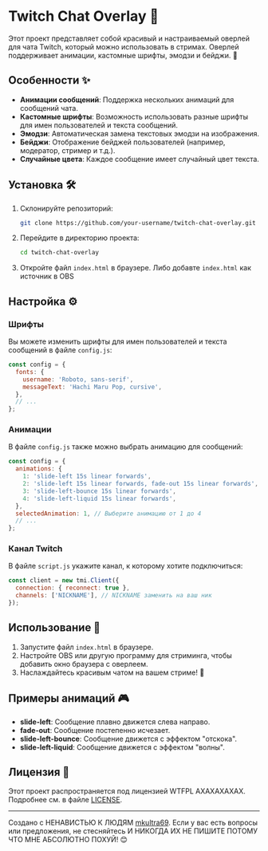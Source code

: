 # Twitch Chat Overlay 🌟

Этот проект представляет собой красивый и настраиваемый оверлей для чата Twitch, который можно использовать в стримах. Оверлей поддерживает анимации, кастомные шрифты, эмодзи и бейджи. 🎉

## Особенности ✨

- **Анимации сообщений**: Поддержка нескольких анимаций для сообщений чата.
- **Кастомные шрифты**: Возможность использовать разные шрифты для имен пользователей и текста сообщений.
- **Эмодзи**: Автоматическая замена текстовых эмодзи на изображения.
- **Бейджи**: Отображение бейджей пользователей (например, модератор, стример и т.д.).
- **Случайные цвета**: Каждое сообщение имеет случайный цвет текста.

## Установка 🛠️

1. Склонируйте репозиторий:

   ```bash
   git clone https://github.com/your-username/twitch-chat-overlay.git
   ```

2. Перейдите в директорию проекта:

   ```bash
   cd twitch-chat-overlay
   ```

3. Откройте файл `index.html` в браузере. Либо добавте `index.html` как источник в OBS


## Настройка ⚙️

### Шрифты

Вы можете изменить шрифты для имен пользователей и текста сообщений в файле `config.js`:

```javascript
const config = {
  fonts: {
    username: 'Roboto, sans-serif',
    messageText: 'Hachi Maru Pop, cursive',
  },
  // ...
};
```

### Анимации

В файле `config.js` также можно выбрать анимацию для сообщений:

```javascript
const config = {
  animations: {
    1: 'slide-left 15s linear forwards',
    2: 'slide-left 15s linear forwards, fade-out 15s linear forwards',
    3: 'slide-left-bounce 15s linear forwards',
    4: 'slide-left-liquid 15s linear forwards',
  },
  selectedAnimation: 1, // Выберите анимацию от 1 до 4
  // ...
};
```

### Канал Twitch

В файле `script.js` укажите канал, к которому хотите подключиться:

```javascript
const client = new tmi.Client({
  connection: { reconnect: true },
  channels: ['NICKNAME'], // NICKNAME заменить на ваш ник
});
```

## Использование 🚀

1. Запустите файл `index.html` в браузере.
2. Настройте OBS или другую программу для стриминга, чтобы добавить окно браузера с оверлеем.
3. Наслаждайтесь красивым чатом на вашем стриме! 🎥

## Примеры анимаций 🎮

- **slide-left**: Сообщение плавно движется слева направо.
- **fade-out**: Сообщение постепенно исчезает.
- **slide-left-bounce**: Сообщение движется с эффектом "отскока".
- **slide-left-liquid**: Сообщение движется с эффектом "волны".

## Лицензия 📜

Этот проект распространяется под лицензией WTFPL АХАХАХАХАХ. Подробнее см. в файле [LICENSE](LICENSE).

---

Создано с НЕНАВИСТЬЮ К ЛЮДЯМ [mkultra69](https://github.com/mkultra69). Если у вас есть вопросы или предложения, не стесняйтесь И НИКОГДА ИХ НЕ ПИШИТЕ ПОТОМУ ЧТО МНЕ АБСОЛЮТНО ПОХУЙ! 😊


